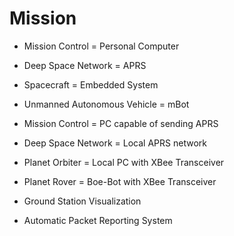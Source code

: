 Mission
==

- Mission Control = Personal Computer
- Deep Space Network = APRS
- Spacecraft = Embedded System
- Unmanned Autonomous Vehicle = mBot

- Mission Control 	 = 	PC capable of sending APRS
- Deep Space Network = 	Local APRS network
- Planet Orbiter	 = 	Local PC with XBee Transceiver
- Planet Rover 		 =	Boe-Bot with XBee Transceiver

- Ground Station Visualization
- Automatic Packet Reporting System

